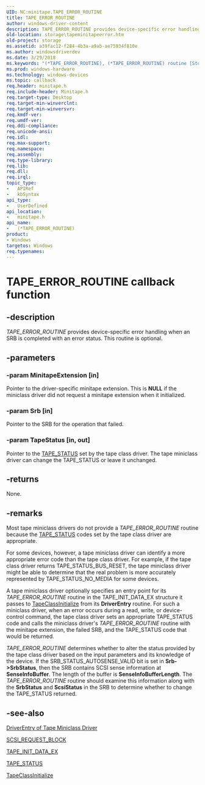 ```yaml
---
UID: NC:minitape.TAPE_ERROR_ROUTINE
title: TAPE_ERROR_ROUTINE
author: windows-driver-content
description: TAPE_ERROR_ROUTINE provides device-specific error handling when an SRB is completed with an error status. This routine is optional.
old-location: storage\tapeminitapeerror.htm
old-project: storage
ms.assetid: a39fac12-f284-4b3a-a9ab-ae75934f810e
ms.author: windowsdriverdev
ms.date: 3/29/2018
ms.keywords: "(*TAPE_ERROR_ROUTINE), (*TAPE_ERROR_ROUTINE) routine [Storage Devices], TAPE_ERROR_ROUTINE, minitape/(*TAPE_ERROR_ROUTINE), storage.tapeminitapeerror, tapemini_cf0f724e-63c4-4923-a59e-508c45dac6d9.xml"
ms.prod: windows-hardware
ms.technology: windows-devices
ms.topic: callback
req.header: minitape.h
req.include-header: Minitape.h
req.target-type: Desktop
req.target-min-winverclnt: 
req.target-min-winversvr: 
req.kmdf-ver: 
req.umdf-ver: 
req.ddi-compliance: 
req.unicode-ansi: 
req.idl: 
req.max-support: 
req.namespace: 
req.assembly: 
req.type-library: 
req.lib: 
req.dll: 
req.irql: 
topic_type:
-	APIRef
-	kbSyntax
api_type:
-	UserDefined
api_location:
-	minitape.h
api_name:
-	(*TAPE_ERROR_ROUTINE)
product:
- Windows
targetos: Windows
req.typenames: 
---
```


# TAPE_ERROR_ROUTINE callback function


## -description


<i>TAPE_ERROR_ROUTINE</i> provides device-specific error handling when an SRB is completed with an error status. This routine is optional.


## -parameters




### -param MinitapeExtension [in]

Pointer to the driver-specific minitape extension. This is <b>NULL</b> if the miniclass driver did not request a minitape extension when it initialized.


### -param Srb [in]

Pointer to the SRB for the operation that failed.


### -param TapeStatus [in, out]

Pointer to the <a href="https://msdn.microsoft.com/library/windows/hardware/ff567975">TAPE_STATUS</a> set by the tape class driver. The tape miniclass driver can change the TAPE_STATUS or leave it unchanged.


## -returns



  None.




## -remarks



Most tape miniclass drivers do not provide a <i>TAPE_ERROR_ROUTINE</i> routine because the <a href="https://msdn.microsoft.com/library/windows/hardware/ff567975">TAPE_STATUS</a> codes set by the tape class driver are appropriate.

For some devices, however, a tape miniclass driver can identify a more appropriate error code than the tape class driver. For example, if the tape class driver returns TAPE_STATUS_BUS_RESET, the tape miniclass driver might be able to determine that the real problem is more accurately represented by TAPE_STATUS_NO_MEDIA for some devices.

A tape miniclass driver optionally specifies an entry point for its <i>TAPE_ERROR_ROUTINE</i> routine in the TAPE_INIT_DATA_EX structure it passes to <a href="https://msdn.microsoft.com/library/windows/hardware/ff567619">TapeClassInitialize</a> from its <b>DriverEntry</b> routine. For such a miniclass driver, when an error occurs during a read, write, or device-control command, the tape class driver sets an appropriate TAPE_STATUS code and calls the miniclass driver's <i>TAPE_ERROR_ROUTINE</i> routine with the minitape extension, the failed SRB, and the TAPE_STATUS code that would be returned.

<i>TAPE_ERROR_ROUTINE</i> determines whether to alter the status provided by the tape class driver based on the input parameters and its knowledge of the device. If the SRB_STATUS_AUTOSENSE_VALID bit is set in <b>Srb-&gt;SrbStatus</b>, then the SRB contains SCSI sense information at <b>SenseInfoBuffer</b>. The length of the buffer is <b>SenseInfoBufferLength</b>. The <i>TAPE_ERROR_ROUTINE</i> routine should examine this information along with the <b>SrbStatus</b> and <b>ScsiStatus</b> in the SRB to determine whether to change the TAPE_STATUS returned.




## -see-also




<a href="https://msdn.microsoft.com/library/windows/hardware/ff552656">DriverEntry of Tape Miniclass Driver</a>



<a href="https://msdn.microsoft.com/library/windows/hardware/ff565393">SCSI_REQUEST_BLOCK</a>



<a href="https://msdn.microsoft.com/library/windows/hardware/ff567968">TAPE_INIT_DATA_EX</a>



<a href="https://msdn.microsoft.com/library/windows/hardware/ff567975">TAPE_STATUS</a>



<a href="https://msdn.microsoft.com/library/windows/hardware/ff567619">TapeClassInitialize</a>
 

 

